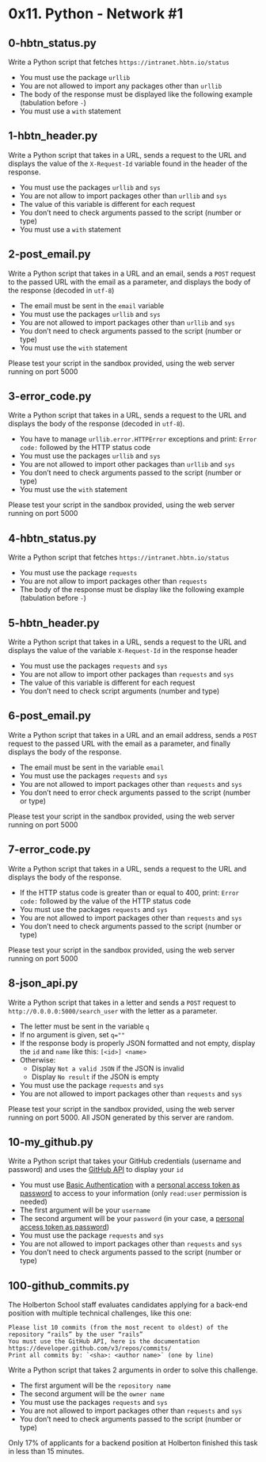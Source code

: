 # 0x11. Python - Network #1

## 0-hbtn_status.py
Write a Python script that fetches `https://intranet.hbtn.io/status`
- You must use the package `urllib`
- You are not allowed to import any packages other than `urllib`
- The body of the response must be displayed like the following example (tabulation before `-`)
- You must use a `with` statement

## 1-hbtn_header.py
Write a Python script that takes in a URL, sends a request to the URL and displays the value of the `X-Request-Id` variable found in the header of the response.
- You must use the packages `urllib` and `sys`
- You are not allow to import packages other than `urllib` and `sys`
- The value of this variable is different for each request
- You don’t need to check arguments passed to the script (number or type)
- You must use a `with` statement

## 2-post_email.py
Write a Python script that takes in a URL and an email, sends a `POST` request to the passed URL with the email as a parameter, and displays the body of the response (decoded in `utf-8`)
- The email must be sent in the `email` variable
- You must use the packages `urllib` and `sys`
- You are not allowed to import packages other than `urllib` and `sys`
- You don’t need to check arguments passed to the script (number or type)
- You must use the `with` statement

Please test your script in the sandbox provided, using the web server running on port 5000

## 3-error_code.py
Write a Python script that takes in a URL, sends a request to the URL and displays the body of the response (decoded in `utf-8`).
- You have to manage `urllib.error.HTTPError` exceptions and print: `Error code:` followed by the HTTP status code
- You must use the packages `urllib` and `sys`
- You are not allowed to import other packages than `urllib` and `sys`
- You don’t need to check arguments passed to the script (number or type)
- You must use the `with` statement

Please test your script in the sandbox provided, using the web server running on port 5000

## 4-hbtn_status.py
Write a Python script that fetches `https://intranet.hbtn.io/status`
- You must use the package `requests`
- You are not allow to import packages other than `requests`
- The body of the response must be display like the following example (tabulation before `-`)

## 5-hbtn_header.py
Write a Python script that takes in a URL, sends a request to the URL and displays the value of the variable `X-Request-Id` in the response header
- You must use the packages `requests` and `sys`
- You are not allow to import other packages than `requests` and `sys`
- The value of this variable is different for each request
- You don’t need to check script arguments (number and type)

## 6-post_email.py
Write a Python script that takes in a URL and an email address, sends a `POST` request to the passed URL with the email as a parameter, and finally displays the body of the response.
- The email must be sent in the variable `email`
- You must use the packages `requests` and `sys`
- You are not allowed to import packages other than `requests` and `sys`
- You don’t need to error check arguments passed to the script (number or type)

Please test your script in the sandbox provided, using the web server running on port 5000

## 7-error_code.py
Write a Python script that takes in a URL, sends a request to the URL and displays the body of the response.
- If the HTTP status code is greater than or equal to 400, print: `Error code:` followed by the value of the HTTP status code
- You must use the packages `requests` and `sys`
- You are not allowed to import packages other than `requests` and `sys`
- You don’t need to check arguments passed to the script (number or type)

Please test your script in the sandbox provided, using the web server running on port 5000

## 8-json_api.py
Write a Python script that takes in a letter and sends a `POST` request to `http://0.0.0.0:5000/search_user` with the letter as a parameter.
- The letter must be sent in the variable `q`
- If no argument is given, set `q=""`
- If the response body is properly JSON formatted and not empty, display the `id` and `name` like this: `[<id>] <name>`
- Otherwise:
	- Display `Not a valid JSON` if the JSON is invalid
	- Display `No result` if the JSON is empty
- You must use the package `requests` and `sys`
- You are not allowed to import packages other than `requests` and `sys`

Please test your script in the sandbox provided, using the web server running on port 5000. All JSON generated by this server are random.

## 10-my_github.py
Write a Python script that takes your GitHub credentials (username and password) and uses the [GitHub API](https://docs.github.com/en/rest/users) to display your `id`
- You must use [Basic Authentication](https://docs.github.com/en/rest/overview/other-authentication-methods) with a [personal access token as password](https://docs.github.com/en/authentication/keeping-your-account-and-data-secure/creating-a-personal-access-token) to access to your information (only `read:user` permission is needed)
- The first argument will be your `username`
- The second argument will be your `password` (in your case, a [personal access token as password](https://docs.github.com/en/authentication/keeping-your-account-and-data-secure/creating-a-personal-access-token))
- You must use the package `requests` and `sys`
- You are not allowed to import packages other than `requests` and `sys`
- You don’t need to check arguments passed to the script (number or type)

## 100-github_commits.py
The Holberton School staff evaluates candidates applying for a back-end position with multiple technical challenges, like this one:
```
Please list 10 commits (from the most recent to oldest) of the repository “rails” by the user “rails”
You must use the GitHub API, here is the documentation https://developer.github.com/v3/repos/commits/
Print all commits by: `<sha>: <author name>` (one by line)
```
Write a Python script that takes 2 arguments in order to solve this challenge.
- The first argument will be the `repository name`
- The second argument will be the `owner name`
- You must use the packages `requests` and `sys`
- You are not allowed to import packages other than `requests` and `sys`
- You don’t need to check arguments passed to the script (number or type)

Only 17% of applicants for a backend position at Holberton finished this task in less than 15 minutes.
